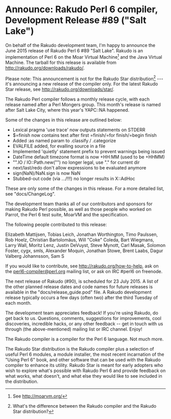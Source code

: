 # Announce: Rakudo Perl 6 compiler, Development Release #89 ("Salt Lake")

On behalf of the Rakudo development team, I'm happy to announce the June
2015 release of Rakudo Perl 6 #89 "Salt Lake". Rakudo is an implementation of
Perl 6 on the Moar Virtual Machine[^1] and the Java Virtual Machine. The
tarball for this release is available from <http://rakudo.org/downloads/rakudo/>.

Please note: This announcement is not for the Rakudo Star
distribution[^2] --- it's announcing a new release of the compiler
only. For the latest Rakudo Star release, see
<http://rakudo.org/downloads/star/>.

The Rakudo Perl compiler follows a monthly release cycle, with each
release named after a Perl Mongers group. This month's release is named after
Salt Lake City, where this year's YAPC::NA happened.

Some of the changes in this release are outlined below:

* Lexical pragma 'use trace' now outputs statements on STDERR
* $=finish now contains text after first =finish/=for finish/=begin finish
* Added :as named param to .classify / .categorize
* EVALFILE added, for evalling source in a file
* Implemented 'quietly' statement prefix to prevent warnings being issued
* DateTime default timezone format is now +HH:MM (used to be +HHMM)
* "".IO / IO::Path.new("") no longer legal, use "." for current dir
* next/last/redo don't allow expressions to be evaluated anymore
* sign(NaN)/NaN.sign is now NaN
* Stubbed-out code (via .../!!!) no longer results in X::AdHoc

These are only some of the changes in this release. For a more
detailed list, see "docs/ChangeLog".

The development team thanks all of our contributors and sponsors for
making Rakudo Perl possible, as well as those people who worked on
Parrot, the Perl 6 test suite, MoarVM and the specification.

The following people contributed to this release:

Elizabeth Mattijsen, Tobias Leich, Jonathan Worthington, Timo Paulssen, Rob
Hoelz, Christian Bartolomäus, Will "Coke" Coleda, Bart Wiegmans, Larry Wall,
Moritz Lenz, Justin DeVuyst, Steve Mynott, Carl Masak, Solomon Foster, cygx,
smls, Alexander Moquin, Jonathan Stowe, Brent Laabs, Dagur Valberg Johannsson,
Sam S

If you would like to contribute, see <http://rakudo.org/how-to-help>,
ask on the <perl6-compiler@perl.org> mailing list, or ask on IRC #perl6
on freenode.

The next release of Rakudo (#90), is scheduled for 23 July 2015.
A list of the other planned release dates and code names for future
releases is available in the "docs/release_guide.pod" file. A Rakudo
development release typically occurs a few days (often two) after the
third Tuesday of each month.

The development team appreciates feedback! If you're using Rakudo, do
get back to us. Questions, comments, suggestions for improvements, cool
discoveries, incredible hacks, or any other feedback -- get in touch with
us through (the above-mentioned) mailing list or IRC channel. Enjoy!

[^1]: See <http://moarvm.org/>

[^2]: What's the difference between the Rakudo compiler and the Rakudo
Star distribution?

The Rakudo compiler is a compiler for the Perl 6 language.
Not much more.

The Rakudo Star distribution is the Rakudo compiler plus a selection
of useful Perl 6 modules, a module installer, the most recent
incarnation of the "Using Perl 6" book, and other software that can
be used with the Rakudo compiler to enhance its utility.  Rakudo Star
is meant for early adopters who wish to explore what's possible with
Rakudo Perl 6 and provide feedback on what works, what doesn't, and
what else they would like to see included in the distribution.
